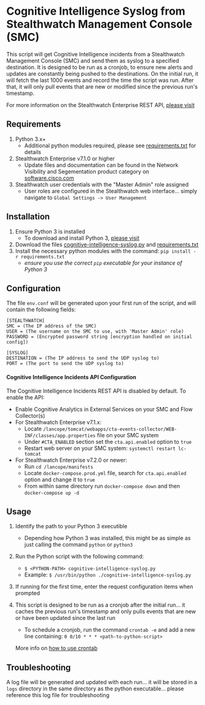 # Cognitive Intelligence Syslog from Stealthwatch Management Console (SMC)
This script will get Cognitive Intelligence incidents from a Stealthwatch Management Console (SMC) and send them as syslog to a specified destination. It is designed to be run as a cronjob, to ensure new alerts and updates are constantly being pushed to the destinations. On the initial run, it will fetch the last 1000 events and record the time the script was run. After that, it will only pull events that are new or modified since the previous run's timestamp.

For more information on the Stealthwatch Enterprise REST API, [please visit](https://developer.cisco.com/docs/stealthwatch/enterprise/)

## Requirements
1. Python 3.x+
    - Additional python modules required, please see [requirements.txt](requirements.txt) for details
2. Stealthwatch Enterprise v7.1.0 or higher
    - Update files and documentation can be found in the Network Visibility and Segementation product category on [software.cisco.com](https://software.cisco.com/download/home/286307082)
3. Stealthwatch user credentials with the "Master Admin" role assigned
    - User roles are configured in the Stealthwatch web interface... simply navigate to `Global Settings -> User Management`

## Installation
1. Ensure Python 3 is installed
   * To download and install Python 3, [please visit](https://www.python.org)
2. Download the files [cognitive-intelligence-syslog.py](cognitive-intelligence-syslog.py) and [requirements.txt](requirements.txt)
3. Install the necessary python modules with the command: `pip install -r requirements.txt`
    * *ensure you use the correct `pip` executable for your instance of Python 3*

## Configuration
The file `env.conf` will be generated upon your first run of the script, and will contain the following fields:
```
[STEALTHWATCH]
SMC = (The IP address of the SMC)
USER = (The username on the SMC to use, with 'Master Admin' role)
PASSWORD = (Encrypted password string [encryption handled on initial config])

[SYSLOG]
DESTINATION = (The IP address to send the UDP syslog to)
PORT = (The port to send the UDP syslog to)
```

#### **Cognitive Intelligence Incidents API Configuration**
The Cognitive Intelligence Incidents REST API is disabled by default. To enable the API:
* Enable Cognitive Analytics in External Services on your SMC and Flow Collector(s)
* For Stealthwatch Enterprise v7.1.x:
    * Locate `/lancope/tomcat/webapps/cta-events-collector/WEB-INF/classes/app.properties` file on your SMC system
    * Under `#CTA_ENABLED` section set the `cta.api.enabled` option to `true`
    * Restart web server on your SMC system: `systemctl restart lc-tomcat`
* For Stealthwatch Enterprise v7.2.0 or newer:
    * Run `cd /lancope/manifests`
    * Locate `docker-compose.prod.yml` file, search for `cta.api.enabled` option and change it to `true`
    * From within same directory run `docker-compose down` and then `docker-compose up -d`

## Usage
1. Identify the path to your Python 3 executible
    * Depending how Python 3 was installed, this might be as simple as just calling the command `python` or `python3`
2. Run the Python script with the following command:
    * `$ <PYTHON-PATH> cognitive-intelligence-syslog.py`
    * Example: `$ /usr/bin/python ./cognitive-intelligence-syslog.py`
3. If running for the first time, enter the request configuration items when prompted
4. This script is designed to be run as a cronjob after the initial run... it caches the previous run's timestamp and only pulls events that are new or have been updated since the last run
    * To schedule a cronjob, run the command `crontab -e` and add a new line containing: `0 0/10 * * * <path-to-python-script>`
    
    More info on [how to use crontab](https://opensource.com/article/17/11/how-use-cron-linux)

## Troubleshooting
A log file will be generated and updated with each run... it will be stored in a `logs` directory in the same directory as the python executable... please reference this log file for troubleshooting


